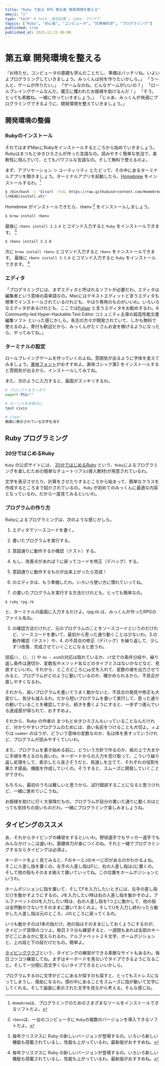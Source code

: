 ```yaml
---
title: "Ruby で創る RPG 第五章 開発環境を整える"
emoji: "🍇"
type: "tech" # tech: 技術記事 / idea: アイデア
topics: ["Ruby", "初心者", "コンピュータ", "計算機科学", "プログラミング"]
published: true
published_at: 2023-12-21 06:00
---
```


<!-- １２３４５６７８９０１２３４５６７８９-->
<!-- 🍇🍈🍉🍊🍋🍌🍍🥭🍎🍏🍐🍑🍒🍓🫐🫑🥝🍅🫒🥥 -->

# 第五章 開発環境を整える

「お待たせ。コンピュータの基礎も学んだことだし、準備はバッチリね。いよいよプログラミングしていきましょう。みっくんは何を作りたいかしら。」
「う〜んと、ゲームが作りたい。」
「ゲームなのね。どんなゲームがいいの？」
「ロールプレイングゲームなんだ。魔王に攫われたお姫様を助けるんだ！」
「そう。とっても素敵ね。一緒に作っていきましょう。」
「じゃあ、みっくんが快適にプログラミングできるように、開発環境を整えていきましょう。」

## 開発環境の整備

### Rubyのインストール
それではまずMacにRubyをインストールするところから始めていきましょう。Rubyはまつもとゆきひろさんが作った言語なの。読みやすく簡単な気泡で、柔軟性に飛んでいて、とてもパワフルな言語なの。そして無料で使えるのよ。

まず、アプリケーション ＞ ユーティリティ とたどって、その中にあるターミナルアプリを開きましょう。ターミナルアプリを起動したら、[Homebrew](https://brew.sh/ja/) をインストールするわ。[^1]

``` zsh
$ /bin/bash -c "$(curl -fsSL https://raw.githubusercontent.com/Homebrew/instal
l/HEAD/install.sh)"
```

Homebrew がインストールできたら、rbenv [^2] をインストールしましょう。

``` zsh
$ brew install rbenv
```

最後に `rbenv install 3.3.0` とコマンド入力すると `Ruby` をインストールできます。 [^3]

``` zsh
$ rbenv install 3.3.0
```

次に `brew install rbenv` とコマンド入力すると `rbenv` をインストールできます。 最後に `rbenv install 3.3.0` とコマンド入力すると `Ruby` をインストールできます。 [^3]

[^1]: `Homebrew`は、プログラミングのためのさまざまなツールをインストールできるソフトだよ。

[^2]: `rbenv`は、一台のコンピュータに `Ruby`の複数のバージョンを導入できるソフトだよ。

[^3]: 毎年クリスマスに Ruby の新しいバージョンが登場するの。いろいろ新しい機能も搭載されているし、性能も上がっているわ。最新版がおすすめね。

### エディタ
「プログラミングには、まずエディタと呼ばれるソフトが必要だわ。エディタは編集者という意味の英単語なの。Macにはテキストエディットと言うエディタも標準でインストールされているけれども、やはり専用のものがいいわ。いろいろなエディタがあるけれども、ここでは[Pulsar](https://pulsar-edit.dev) と言うエディタをお勧めするわ。A Community-led Hyper-Hackable Text Editor コミュニティ主導の超高性能文書編集ソフト といった感じかしら。有志の方々が開発されていて、しかも無料で使えるのよ。寄付も歓迎だから、みっくんがたくさんお金を稼げるようになったら、やってみてね。」

### ターミナルの設定
ロールプレイングゲームを作っていくのよね。雰囲気が出るように字体を変えてみましょう。[美咲フォント](https://littlelimit.net/misaki.htm#download)がおすすめよ。美咲ゴシック第2 をインストールすると雰囲気が出るから、インストールしてみてね。

また、次のように入力すると、画面がスッキリするわ。

``` zsh
# プロンプトをすっきり
export PS1=""

# カーソルを非表示に
tput civis

# clear
画面に表示されている文字を消す
```

## Ruby プログラミング

### 20分ではじめるRuby

`Ruby` の公式サイトには、 [20分ではじめるRuby](https://www.ruby-lang.org/ja/documentation/quickstart/) という、`Ruby`によるプログラミングを楽しむための簡単なチュートリアル(導入教材)が用意されているわ。

文字を表示させたり、計算をさせたりするところから始まって、簡単なクラスを作成するところまで紹介されているの。 `Ruby` が初めてのみっくんに最適な内容となっているわ。だから一度見てみるといいわ。

### プログラムの作り方

Rubyによるプログラミングは、次のような感じかしら。

1. エディタでソースコードを書く。
2. 書いたプログラムを実行する。
3. 意図通りに動作するか確認（テスト）する。
4. もし、改善点があれば 1 に戻ってコードを修正（デバッグ）する。
5. 意図通りに動作するものが出来上がったら完成！

1. のエディタは、もう準備したわ。いろいろ使い方に慣れていってね。

2. の書いたプログラムを実行する方法だけれども、とっても簡単なの。

``` zsh
$ ruby rpg.rb
```

と、ターミナルの画面に入力するだけよ。rpg.rb は、みっくんが作ったRPGのファイル名ね。

3. の確認方法だけれど、元のプログラムのことをソースコードというのだけれど、ソースコードを書いて、最初から思った通り動くことは少ないわ。3.の動作確認（テスト）や、4. の不具合の修正（デバッグ）を繰り返して、少しずつ改善、完成させていくことになると思うわ。

括弧`(), {}, []` や `do ~ end`の対応は取れているか、`if`文での条件分岐や、繰り返し条件は適切か、変数名やメソッド名などのタイプミスはないかなどなど、見直すといいわ。それから、ところどころに`pp`文を入れて、変数の値を出力させてみると、プログラムがどのように動いているのか、確かめられるから、不具合が直しやすくなるわ。

それから、長いプログラムを書いてうまく動かないと、不具合の発見や修正も大変だし、気分も滅入るわ。だから短いプログラムを書いて実行して、思った通りの動いていることを確認してから、続きを書くようにすると、一歩ずつ進んでいる達成感が得られて、おすすめよ。

それから、Ruby の作者の まつもとゆきひろさんもいっていることなんだけれど、分かりやすいプログラムのためには、良い名前をつけることも大切よ。 `a` よりは `number` のほうが、どういう意味の変数なのか、名は体を表すっていうけれど、プログラムが読みやすくていいわ。

また、プログラムを書き始める前に、どういう方針で作るのか、紙の上で大まかに手順を考えるのも良いわ。キーボードからの入力を受け取って、こういう繰り返し処理をして、表示したら良さそうだと、見通しを立てて、それぞれの役割を果たす部品、機能を作成していくの。そうすると、スムーズに開発していくことができわ。

もちろん、最初のうちは難しいと思うから、試行錯誤することになると思うけれど、一緒に進めていこうね。

お姫様を助けに行く大冒険だもの。プログラムが自分の書いた通りに動くのはとっても気持ちの良いものだわ。一緒にプログラミング楽しみましょうね。

## タイピングのススメ

あ、それからタイピングの練習をするといいわ。野球選手でもサッカー選手でもみんなかけっこは速いわ。基礎体力が身につくのね。それと一緒でプログラミングするならタイピングは必須よ。

キーボードをよく見てみると、FのキーとJのキーに印があるのがわかるよね。そこに人差し指を置くの。左手の人差し指はFに、右の人差し指はJに置くの。そして他の指もそのまま揃えて置いていってね。この位置をホームポジションというわ。

ホームポジションに指を置いて、そしてFを入力したいときには、左手の差し指だけを動かすようにするの。Jを入力したい時は右の人差し指を動かすのよ。アルファベットのUを入力したい時は、右の人差し指を1つ上に動かして、他の指は全然動かさないでそのままに置いておくのよ。そしてUを入力し終わったら動かした人差し指は元のところ、Jのところに戻ってくるの。

いつも動かすのは1本の指だけ。他の指はそのままにしておくようにするのが、タイピング習得のコツよ。毎日３０分も練習すると、一週間もあれば全部のキーがどこにあるかに覚えられるわ。アルファベット２６文字、ホームポジションと、上の段と下の段だけだもの。簡単よ。

[タイピングクラブ](https://www.typingclub.com/sportal/program-3.game)という、タイピングの練習ができる素敵なサイトもあるわ。毎日コツコツ練習してね。まずはキーボードを見ないでタイプできるようになること。そして一分間に百文字くらいタイプできるといいかしら。

プログラムするのに文字がどこにあるか探すのも探すと、とってもストレスになってしまうし、億劫になるわ。頭の中にあることをスムーズに指が動いて文字にしてくれる。そして画面に表示された文字を見ながら考える。そんな感じね。
